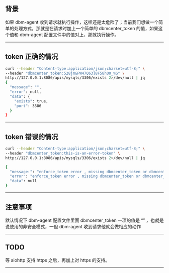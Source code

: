 ## 背景
如果 dbm-agent 收到请求就执行操作，这样还是太危险了；当前我们想做一个简单的处理方式，那就是在请求时加上一个简单的 dbmcenter_token 的值，如果这个值和 dbm-agent 配置文件中的值对上，那就执行操作。

---

## token 正确的情况
```bash
curl --header "Content-type:application/json;charset=utf-8;" \
--header "dbmcenter_token:528jm&PW47Q63]8F58hO0_%G" \
http://127.0.0.1:8086/apis/mysqls/3306/exists 2>/dev/null | jq
{
  "message": "",
  "error": null,
  "data": {
    "exists": true,
    "port": 3306
  }
}
```
---

## token 错误的情况
```bash
curl --header "Content-type:application/json;charset=utf-8;" \
--header "dbmcenter_token:this-is-an-error-token" \
http://127.0.0.1:8086/apis/mysqls/3306/exists 2>/dev/null | jq

{
  "message:": "enforce_token error , missing dbmcenter_token or dbmcenter_token value error, remote = '127.0.0.1' ",
  "error": "enforce_token error , missing dbmcenter_token or dbmcenter_token value error, remote = '127.0.0.1' ",
  "data": null
}
```

---

## 注意事项
默认情况下 dbm-agent 配置文件里面 dbmcenter_token 一项的值是 “” ，也就是说使用的非安全模式，一但 dbm-agent 收到请求他就会做相应的动作

---


## TODO
等 aiohttp 支持 https 之后，再加上对 https 的支持。

---